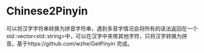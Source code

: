 # Chinese2Pinyin
可以将汉字字符串转换为拼音字符串，遇到多音字情况会将所有的读法返回在一个std::vector&lt;std::string>中，可以在汉字中夹带其他字符，只将汉字转换为拼音。基于https://github.com/wzhe/GetPinyin 完成。

